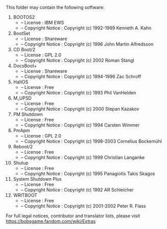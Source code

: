 ﻿This folder may contain the following software:

1. BOOTOS2
   - – License : IBM EWS
   - – Copyright Notice : Copyright (c) 1992-1999 Kenneth A. Kahn
2. BootSet
   - – License : Shareware
   - – Copyright Notice : Copyright (c) 1996 John Martin Alfredsson
3. CD Boot/2
   - – License : GPL 2.0
   - – Copyright Notice : Copyright (c) 2002 Roman Stangl
4. DocsBoot+
   - – License : Shareware
   - – Copyright Notice : Copyright (c) 1994-1996 Zac Schroff
5. HaltOS
   - – License : Free
   - – Copyright Notice : Copyright (c) 1993 Phil VanHelden
6. M_UPSD
   - – License : Free
   - – Copyright Notice : Copyright (c) 2000 Stepan Kazakov
7. PM Shutdown
   - – License : Free
   - – Copyright Notice : Copyright (c) 1994 Carsten Wimmer
8. PmApm
   - – License : GPL 2.0
   - – Copyright Notice : Copyright (c) 1998-2003 Cornelius Bockemühl
9. Reboot/2
   - – License : Free
   - – Copyright Notice : Copyright (c) 1999 Christian Langanke
10. Shutup
    - – License : Free
    - – Copyright Notice : Copyright (c) 1995 Panagiotis Takis Skagos
11. System Shutdown Plus
    - – License : Free
    - – Copyright Notice : Copyright (c) 1992 AR Schleicher
12. WRITBOOT
    - – License : Free
    - – Copyright Notice : Copyright (c) 2001-2002 Peter R. Flass

For full legal notices, contributor and translator lists, please visit https://bobsgame.fandom.com/wiki/Extras